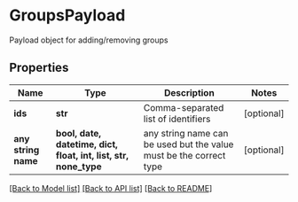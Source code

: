 # GroupsPayload

Payload object for adding/removing groups

## Properties
Name | Type | Description | Notes
------------ | ------------- | ------------- | -------------
**ids** | **str** | Comma-separated list of identifiers | [optional] 
**any string name** | **bool, date, datetime, dict, float, int, list, str, none_type** | any string name can be used but the value must be the correct type | [optional]

[[Back to Model list]](../README.md#documentation-for-models) [[Back to API list]](../README.md#documentation-for-api-endpoints) [[Back to README]](../README.md)


